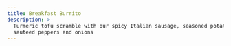 ```yaml
---
title: Breakfast Burrito
description: >-
  Turmeric tofu scramble with our spicy Italian sausage, seasoned potates and
  sauteed peppers and onions
---
```


